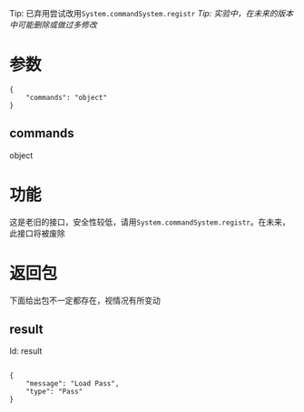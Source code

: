 Tip: 已弃用尝试改用``System.commandSystem.registr``
_Tip: 实验中，在未来的版本中可能删除或做过多修改_
# 参数
```
{
    "commands": "object"
}
```
## commands
object
# 功能
这是老旧的接口，安全性较低，请用`System.commandSystem.registr`。在未来，此接口将被废除
# 返回包
下面给出包不一定都存在，视情况有所变动

## result
Id: result

```

{
    "message": "Load Pass",
    "type": "Pass"
}

```
